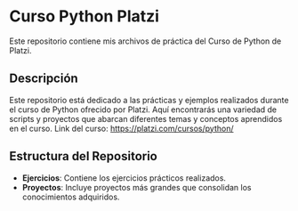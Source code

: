 # Curso Python Platzi

Este repositorio contiene mis archivos de práctica del Curso de Python de Platzi.

## Descripción

Este repositorio está dedicado a las prácticas y ejemplos realizados durante el curso de Python ofrecido por Platzi. Aquí encontrarás una variedad de scripts y proyectos que abarcan diferentes temas y conceptos aprendidos en el curso.
Link del curso:
https://platzi.com/cursos/python/


## Estructura del Repositorio

- **Ejercicios**: Contiene los ejercicios prácticos realizados.
- **Proyectos**: Incluye proyectos más grandes que consolidan los conocimientos adquiridos.